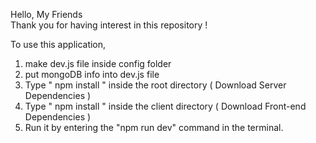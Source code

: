 Hello, My Friends  
Thank you for having interest in this repository !

To use this application,

1. make dev.js file inside config folder
2. put mongoDB info into dev.js file
3. Type " npm install " inside the root directory ( Download Server Dependencies )
4. Type " npm install " inside the client directory ( Download Front-end Dependencies )
5. Run it by entering the "npm run dev" command in the terminal.
